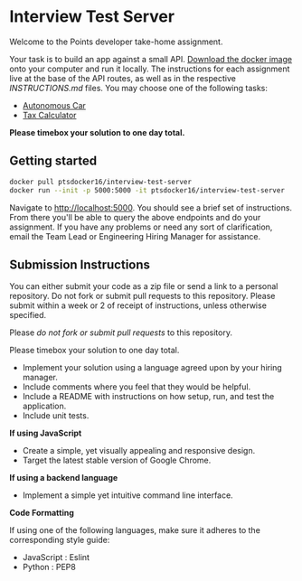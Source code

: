 # Interview Test Server

Welcome to the Points developer take-home assignment.

Your task is to build an app against a small API. [Download the docker image](#Getting-started) onto your computer and run it locally. The instructions for each assignment live at the base of the API routes, as well as in the respective *INSTRUCTIONS.md* files. You may choose one of the following tasks:

* [Autonomous Car](./api/autonomous_car/INSTRUCTIONS.md)
* [Tax Calculator](./api/tax_calculator/INSTRUCTIONS.md)

**Please timebox your solution to one day total.**

## Getting started

```bash
docker pull ptsdocker16/interview-test-server
docker run --init -p 5000:5000 -it ptsdocker16/interview-test-server
```

Navigate to [http://localhost:5000](http://localhost:5000). You should see a brief set of instructions. From there you'll be able to query the above endpoints and do your assignment. If you have any problems or need any sort of clarification, email the Team Lead or Engineering Hiring Manager for assistance.

## Submission Instructions

You can either submit your code as a zip file or send a link to a personal repository. Do not fork or submit pull requests to this repository. Please submit within a week or 2 of receipt of instructions, unless otherwise specified.

Please *do not fork or submit pull requests* to this repository.

Please timebox your solution to one day total.

* Implement your solution using a language agreed upon by your hiring manager.
* Include comments where you feel that they would be helpful.
* Include a README with instructions on how setup, run, and test the application.
* Include unit tests.

**If using JavaScript**

* Create a simple, yet visually appealing and responsive design.
* Target the latest stable version of Google Chrome.

**If using a backend language**

* Implement a simple yet intuitive command line interface.

**Code Formatting**

If using one of the following languages, make sure it adheres to the corresponding style guide:

* JavaScript : Eslint
* Python : PEP8
